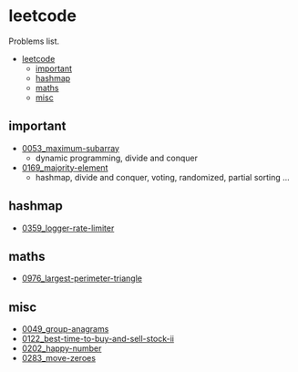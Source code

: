 # leetcode

Problems list.

- [leetcode](#leetcode)
  - [important](#important)
  - [hashmap](#hashmap)
  - [maths](#maths)
  - [misc](#misc)

## important

- [0053_maximum-subarray](./0053_maximum-subarray)
  - dynamic programming, divide and conquer
- [0169_majority-element](./0169_majority-element)
  - hashmap, divide and conquer, voting, randomized, partial sorting ...

## hashmap

- [0359_logger-rate-limiter](./0359_logger-rate-limiter)

## maths

- [0976_largest-perimeter-triangle](./0976_largest-perimeter-triangle)

## misc

- [0049_group-anagrams](./0049_group-anagrams)
- [0122_best-time-to-buy-and-sell-stock-ii](./0122_best-time-to-buy-and-sell-stock-ii)
- [0202_happy-number](./0202_happy-number)
- [0283_move-zeroes](./0283_move-zeroes)
